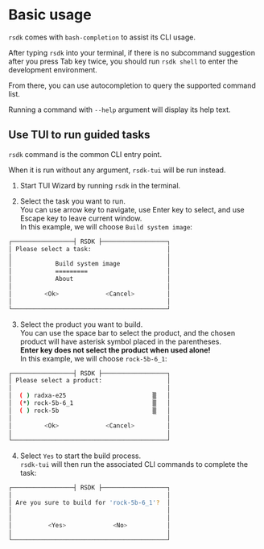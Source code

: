 # Basic usage

`rsdk` comes with `bash-completion` to assist its CLI usage.

After typing `rsdk` into your terminal, if there is no subcommand suggestion after you press Tab key twice, you should run `rsdk shell` to enter the development environment.

From there, you can use autocompletion to query the supported command list.

Running a command with `--help` argument will display its help text.

## Use TUI to run guided tasks

`rsdk` command is the common CLI entry point.

When it is run without any argument, `rsdk-tui` will be run instead.

1. Start TUI Wizard by running `rsdk` in the terminal.

2. Select the task you want to run.  
   You can use arrow key to navigate, use Enter key to select, and use Escape key to leave current window.  
   In this example, we will choose `Build system image`:

```bash
┌─────────────────┤ RSDK ├──────────────────┐
│ Please select a task:                     │
│                                           │
│            Build system image             │
│            =========                      │
│            About                          │
│                                           │
│         <Ok>             <Cancel>         │
│                                           │
└───────────────────────────────────────────┘
```

3. Select the product you want to build.  
   You can use the space bar to select the product, and the chosen product will have asterisk symbol placed in the parentheses.   
   **Enter key does not select the product when used alone!**  
   In this example, we will choose `rock-5b-6_1`:

```bash
┌─────────────────┤ RSDK ├──────────────────┐
│ Please select a product:                  │
│                                           │
│  ( ) radxa-e25                        ▒   │
│  (*) rock-5b-6_1                      ▒   │
│  ( ) rock-5b                          ▒   │
│                                           │
│         <Ok>             <Cancel>         │
│                                           │
└───────────────────────────────────────────┘
```

4. Select `Yes` to start the build process.  
   `rsdk-tui` will then run the associated CLI commands to complete the task:

```bash
┌─────────────────┤ RSDK ├──────────────────┐
│                                           │
│ Are you sure to build for 'rock-5b-6_1'?  │
│                                           │
│                                           │
│          <Yes>             <No>           │
│                                           │
└───────────────────────────────────────────┘
```
